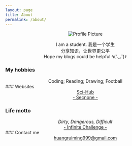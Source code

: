 ```yaml
---
layout: page
title: About
permalink: /about/
---
```




<p align="center">
<img src="{{ site.baseurl }}/images/profile.webp" alt="Profile Picture" loading="lazy">
</p>

<center>I am a student. 我是一个学生</center>
<center>分享知识，让世界更公平</center>
<center>Hope my blogs could be helpful  ٩(˘◡˘)۶</center>

### My hobbies

<center>Coding; Reading; Drawing; Football</center>
### Websites
<center><a href="https://sci-hub.se/">Sci-Hub</a></center>
<center><a href="http://secnone.com/">- Secnone -</a></center>

### Life motto

<center><i>Dirty, Dangerous, Difficult</i></center>
<center><a href="https://en.wikipedia.org/wiki/Infinite_Challenge">- Infinite Challenge -</a></center>
### Contact me

<center> <a href="mailto:huangruiming999@gmail.com">huangruiming999@gmail.com</a></center>
